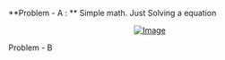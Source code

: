 **Problem - A : **  Simple math. Just Solving a equation 
<div style="text-align: center;">
 <a href="https://github.com/user-attachments/assets/9584ca1a-6892-4800-a526-056b1677dc5c" align="center">
  <img src="https://github.com/user-attachments/assets/9584ca1a-6892-4800-a526-056b1677dc5c" alt="Image" />
</a>
</div>



Problem - B

